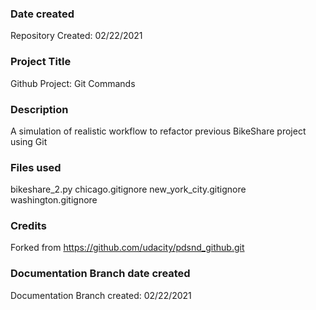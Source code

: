 ### Date created
Repository Created: 02/22/2021

### Project Title
Github Project: Git Commands

### Description
A simulation of realistic workflow to refactor previous BikeShare project using Git

### Files used
bikeshare_2.py
chicago.gitignore
new_york_city.gitignore
washington.gitignore


### Credits
Forked from https://github.com/udacity/pdsnd_github.git

### Documentation Branch date created
Documentation Branch created: 02/22/2021
